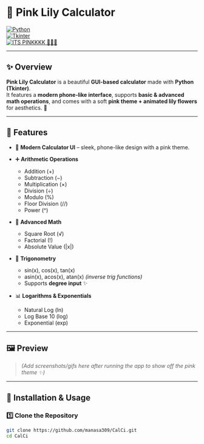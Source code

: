 # 🌸 Pink Lily Calculator

[![Python](https://img.shields.io/badge/python-3.x-pink.svg?style=for-the-badge&logo=python)](https://www.python.org/)  
[![Tkinter](https://img.shields.io/badge/UI-Tkinter-ff69b4?style=for-the-badge&logo=windowsterminal)]()  
[![ITS PINKKKK 🙈🙉🙊](https://img.shields.io/badge/Made%20With-Love-ffb6c1.svg?style=for-the-badge)]()  

---

## ✨ Overview
**Pink Lily Calculator** is a beautiful **GUI-based calculator** made with **Python (Tkinter)**.  
It features a **modern phone-like interface**, supports **basic & advanced math operations**, and comes with a soft **pink theme + animated lily flowers** for aesthetics. 🌸  

---

## 🎀 Features

- 📱 **Modern Calculator UI** – sleek, phone-like design with a pink theme.  
- ➕ **Arithmetic Operations**  
  - Addition (+)  
  - Subtraction (−)  
  - Multiplication (×)  
  - Division (÷)  
  - Modulo (%)  
  - Floor Division (//)  
  - Power (^)

- 🧮 **Advanced Math**  
  - Square Root (√)  
  - Factorial (!)  
  - Absolute Value (|x|)

- 📐 **Trigonometry**  
  - sin(x), cos(x), tan(x)  
  - asin(x), acos(x), atan(x) *(inverse trig functions)*  
  - Supports **degree input** ✨

- 📊 **Logarithms & Exponentials**  
  - Natural Log (ln)  
  - Log Base 10 (log)  
  - Exponential (exp)


---

## 🖼️ Preview
> _(Add screenshots/gifs here after running the app to show off the pink theme ✨)_  

---

## 🚀 Installation & Usage

### 1️⃣ Clone the Repository
```bash
git clone https://github.com/manasa309/CalCi.git
cd CalCi
